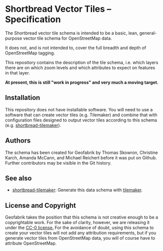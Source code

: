 # Shortbread Vector Tiles – Specification

The Shortbread vector tile schema is intended to be a basic, lean, general-purpose vector tile schema for OpenStreetMap data.

It does not, and is not intended to, cover the full breadth and depth of OpenStreetMap tagging.

This repository contains the description of the tile schema, i.e. which layers there
are on which zoom levels and which attributes to expect on features in that layer.

**At present, this is still "work in progress" and very much a moving target.**

## Installation

This repository does not have installable software. You will need to use a software
that can create vector tiles (e.g. Tilemaker) and combine that with configuration files
designed to output vector tiles according to this schema (e.g. [shortbread-tilemaker](https://github.com/shortbread-tiles/shortbread-tilemaker)).

## Authors

The schema has been created for Geofabrik by Thomas Skowron, Christine Karch,
Amanda McCann, and Michael Reichert before it was put on Github. Further contributors
may be visible in the Git history.

## See also

* [shortbread-tilemaker](https://github.com/shortbread-tiles/shortbread-tilemaker): Generate this data schema with [tilemaker](https://tilemaker.org/).

## License and Copyright

Geofabrik takes the position that this schema is not creative enough to be a copyrightable
work. For the sake of clarity, however, we are releasing it under the [CC-0 license.](./LICENSE.md)
For the avoidance of doubt, using this schema to create your vector tiles will not add any attribution
requirements, but if you generate vector tiles from OpenStreetMap data, you will of course have
to attribute OpenStreetMap.
